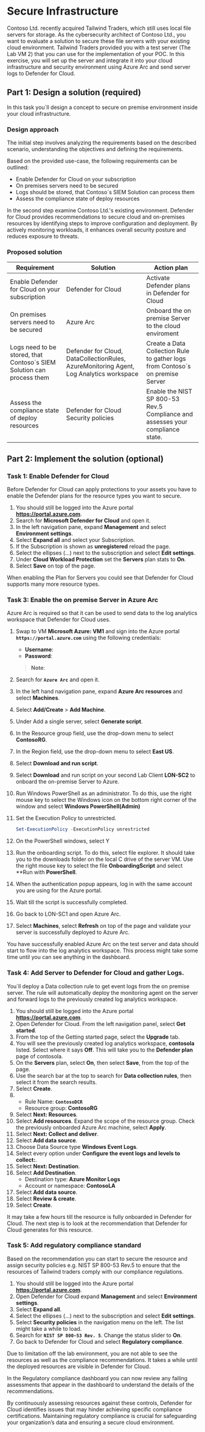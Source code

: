 # Secure Infrastructure

Contoso Ltd. recently acquired Tailwind Traders, which still uses local file servers for storage. As the cybersecurity architect of Contoso Ltd., you want to evaluate a solution to secure these file servers with your existing cloud environment. Tailwind Traders provided you with a test server (The Lab VM 2) that you can use for the implementation of your POC. In this exercise, you will set up the server and integrate it into your cloud infrastructure and security environment using Azure Arc and send server logs to Defender for Cloud.

## Part 1: Design a solution (required)

In this task you´ll design a concept to secure on premise environment inside your cloud infrastructure.

### Design approach

The initial step involves analyzing the requirements based on the described scenario, understanding the objectives and defining the requirements.

Based on the provided use-case, the following requirements can be outlined:

- Enable Defender for Cloud on your subscription
- On premises servers need to be secured
- Logs should be stored, that Contoso´s SIEM Solution can process them
- Assess the compliance state of deploy resources

In the second step examine Contoso Ltd.'s existing environment. Defender for Cloud provides recommendations to secure cloud and on-premises resources by identifying steps to improve configuration and deployment. By actively monitoring workloads, it enhances overall security posture and reduces exposure to threats.

### Proposed solution

|Requirement|Solution|Action plan|
|----|----|----|
|Enable Defender for Cloud on your subscription| Defender for Cloud | Activate Defender plans in Defender for Cloud |
|On premises servers need to be secured | Azure Arc | Onboard the on premise Server to the cloud enviroment |
|Logs need to be stored, that Contoso´s SIEM Solution can process them |Defender for Cloud, DataCollectionRules, AzureMonitoring Agent, Log Analytics workspace | Create a Data Collection Rule to gather logs from Contoso´s on premise Server |
|Assess the compliance state of deploy resources | Defender for Cloud Security policies| Enable the NIST SP 800-53 Rev.5 Compliance and assesses your compliance state.|

## Part 2: Implement the solution (optional)

<!-- ### Task 1: Create a Log Analytics Workspace

In this task, you´ll create a log analytics workspace which is required to house the data that is send from different resources.

1. Select **Create a resource** and search for **log analytics workspace**
1. Find the **Log Analytics Workspace tile**, select **Create**.
1. On Create Log Analytics workspace site, create a new **Resource Group** and name it **`ContosoRG`**.
1. In Instance details enter the name **`ContosoLA`**, select **East US** for region.
1. Select **Review & Create**
1. Select **Create** to start the deployment.

You successfully created the log analytics workspace. -->

### Task 1: Enable Defender for Cloud

Before Defender for Cloud can apply protections to your assets you have to enable the Defender plans for the resource types you want to secure.

1. You should still be logged into the Azure portal **https://portal.azure.com**.
1. Search for **Microsoft Defender for Cloud** and open it.
1. In the left navigation pane, expand **Management** and select **Environment settings**.
1. Select **Expand all** and select your Subscription.
1. If the Subscription is shown as **unregistered** reload the page.
1. Select the ellipses (...) next to the subscription and select **Edit settings**.
1. Under **Cloud Workload Protection** set the **Servers** plan stats to **On**.
1. Select **Save** on top of the page.

When enabling the Plan for Servers you could see that Defender for Cloud supports many more resource types.

### Task 3: Enable the on premise Server in Azure Arc

Azure Arc is required so that it can be used to send data to the log analytics workspace that Defender for Cloud uses.

1. Swap to VM **Microsoft Azure: VM1** and sign into the Azure portal **`https://portal.azure.com`** using the following credentials:
   - **Username**: <inject key="AzureAdUserEmail"></inject>
   - **Password**: <inject key="AzureAdUserPassword"></inject>
   >**Note**:
1. Search for **`Azure Arc`** and open it.
1. In the left hand navigation pane, expand **Azure Arc resources** and select **Machines**.
1. Select **Add/Create** > **Add Machine**.
1. Under Add a single server, select **Generate script**.
1. In the Resource group field, use the drop-down menu to select **ContosoRG**.
1. In the Region field, use the drop-down menu to select **East US**.
1. Select **Download and run script**.
1. Select **Download** and run script on your second Lab Client **LON-SC2** to onboard the on-premise Server to Azure.
1. Run Windows PowerShell as an administrator. To do this, use the right mouse key to select the Windows icon on the bottom right corner of the window and select **Windows PowerShell(Admin)**
1. Set the Execution Policy to unrestricted.

    ```Powershell
    Set-ExecutionPolicy -ExecutionPolicy unrestricted
    ```

1. On the PowerShell windows, select Y
1. Run the onboarding script. To do this, select file explorer. It should take you to the downloads folder on the local C drive of the server VM. Use the right mouse key to select the file **OnboardingScript** and select **Run with **PowerShell**.
1. When the authentication popup appears, log in with the same account you are using for the Azure portal.
1. Wait till the script is successfully completed.
1. Go back to LON-SC1 and open Azure Arc.
1. Select **Machines**, select **Refresh** on top of the page and validate your server is successfully deployed to Azure Arc.

You have successfully enabled Azure Arc on the test server and data should start to flow into the log analytics workspace. This process might take some time until you can see anything in the dashboard.

### Task 4: Add Server to Defender for Cloud and gather Logs.

You´ll deploy a Data collection rule to get event logs from the on premise server. The rule will automatically deploy the monitoring agent on the server and forward logs to the previously created log analytics workspace.

1. You should still be logged into the Azure portal **https://portal.azure.com**.
1. Open Defender for Cloud. From the left navigation panel, select **Get started**.
1. From the top of the Getting started page, select the **Upgrade** tab.
1. You will see the previously created log analytics workspace, **contosola** listed.  Select where it says **Off**.  This will take you to the **Defender plan** page of contosola.  
1. On the **Servers** plan, select **On**, then select **Save**, from the top of the page.
1. Use the search bar at the top to search for **Data collection rules**, then select it from the search results.
1. Select **Create**.
1. - Rule Name: **`ContosoDCR`**
   - Resource group: **ContosoRG**
1. Select **Next: Resources**.
1. Select **Add resources**. Expand the scope of the resource group. Check the previously onboarded Azure Arc machine, select **Apply**.
1. Select **Next: Collect and deliver**.
1. Select **Add data source**.
1. Choose Data Source type **Windows Event Logs**.
1. Select every option under **Configure the event logs and levels to collect:**.
1. Select **Next: Destination**.
1. Select **Add Destination**.
   - Destination type: **Azure Monitor Logs**
   - Account or namespace: **ContosoLA**
1. Select **Add data source**.
1. Select **Review & create**.
1. Select **Create**.

It may take a few hours till the resource is fully onboarded in Defender for Cloud. The next step is to look at the recommendation that Defender for Cloud generates for this resource.

### Task 5: Add regulatory compliance standard

Based on the recommendation you can start to secure the resource and assign security policies e.g. NIST SP 800-53 Rev.5 to ensure that the resources of Tailwind traders comply with our compliance regulations.

1. You should still be logged into the Azure portal **https://portal.azure.com**.
1. Open Defender for Cloud expand **Management** and select **Environment settings**.
1. Select **Expand all**.
1. Select the ellipses (...) next to the subscription and select **Edit settings**.
1. Select **Security policies** in the navigation menu on the left. The list might take a while to load.
1. Search for **`NIST SP 800-53 Rev. 5`**. Change the status slider to **On**.
1. Go back to Defender for Cloud and select **Regulatory compliance**.

Due to limitation off the lab environment, you are not able to see the resources as well as the compliance recommendations. It takes a while until the deployed resources are visible in Defender for Cloud.

In the Regulatory compliance dashboard you can now review any failing assessments that appear in the dashboard to understand the details of the recommendations.

By continuously assessing resources against these controls, Defender for Cloud identifies issues that may hinder achieving specific compliance certifications. Maintaining regulatory compliance is crucial for safeguarding your organization’s data and ensuring a secure cloud environment.
